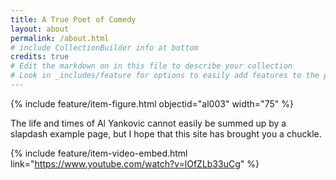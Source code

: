 ```yaml
---
title: A True Poet of Comedy
layout: about
permalink: /about.html
# include CollectionBuilder info at bottom
credits: true
# Edit the markdown on in this file to describe your collection
# Look in _includes/feature for options to easily add features to the page
---
```


{% include feature/item-figure.html objectid="al003" width="75" %}

The life and times of Al Yankovic cannot easily be summed up by a slapdash example page, but I hope that this site has brought you a chuckle.

{% include feature/item-video-embed.html link="https://www.youtube.com/watch?v=lOfZLb33uCg" %}
